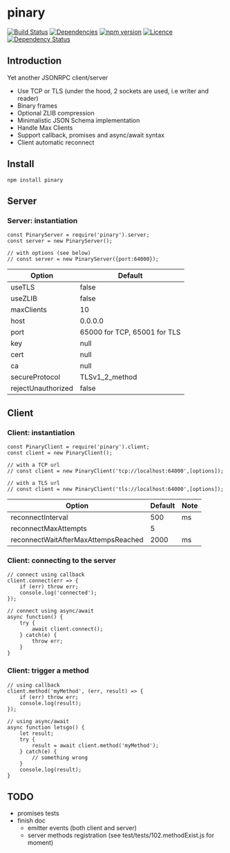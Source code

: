 # pinary

[![Build Status](https://secure.travis-ci.org/eviltik/pinary.png)](http://travis-ci.org/eviltik/pinary)
[![Dependencies](https://david-dm.org/eviltik/pinary.svg)](https://david-dm.org/eviltik/pinary)
[![npm version](https://badge.fury.io/js/pinary.svg)](https://badge.fury.io/js/pinary)
[![Licence](https://badges.frapsoft.com/os/mit/mit.svg?v=102)](https://github.com/ellerbrock/open-source-badge/)
[![Dependency Status](https://david-dm.org/eviltik/pinary.svg)](https://david-dm.org/eviltik/pinary)

## Introduction
Yet another JSONRPC client/server

* Use TCP or TLS (under the hood, 2 sockets are used, i.e writer and reader)
* Binary frames
* Optional ZLIB compression
* Minimalistic JSON Schema implementation
* Handle Max Clients
* Support callback, promises and async/await syntax
* Client automatic reconnect

## Install

```
npm install pinary
```

## Server

### Server: instantiation

```
const PinaryServer = require('pinary').server;
const server = new PinaryServer();

// with options (see below)
// const server = new PinaryServer({port:64000});

```

| Option                | Default                       |       
|-----------------------|-------------------------------|
| useTLS                | false                         |         
| useZLIB               | false                         |
| maxClients            | 10                            |      
| host                  | 0.0.0.0                       |
| port                  | 65000 for TCP, 65001 for TLS  |
| key                   | null                          |
| cert                  | null                          |
| ca                    | null                          |
| secureProtocol        | TLSv1_2_method                |
| rejectUnauthorized    | false                         |


## Client

### Client: instantiation
```
const PinaryClient = require('pinary').client;
const client = new PinaryClient();

// with a TCP url
// const client = new PinaryClient('tcp://localhost:64000',[options]);

// with a TLS url
// const client = new PinaryClient('tls://localhost:64000',[options]);
```
| Option                                | Default                       | Note |      
|---------------------------------------|-------------------------------|------|
| reconnectInterval                     | 500                           | ms   |
| reconnectMaxAttempts                  | 5                             |      |
| reconnectWaitAfterMaxAttempsReached   | 2000                          | ms   |

### Client: connecting to the server
```
// connect using callback
client.connect(err => {
    if (err) throw err;
    console.log('connected');
});

// connect using async/await
async function() {
    try {
        await client.connect();
    } catch(e) {
        throw err;
    }
}

```

### Client: trigger a method

```
// using callback
client.method('myMethod', (err, result) => {
    if (err) throw err;
    console.log(result);
});

// using async/await
async function letsgo() {
    let result;
    try {
        result = await client.method('myMethod');
    } catch(e) {
        // something wrong
    }
    console.log(result);
}
```

## TODO
* promises tests
* finish doc
  * emitter events (both client and server)
  * server methods registration (see test/tests/102.methodExist.js for moment)
